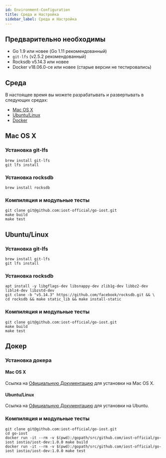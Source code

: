 ```yaml
---
id: Environment-Configuration
title: Среда и Настройка
sidebar_label: Среда и Настройка
---
```


## Предварительно необходимы

* Go 1.9 или новее (Go 1.11 рекомендованный)
* `git-lfs` (v2.5.2 рекомендованный)
* Rocksdb v5.14.3 или новее
* Docker v18.06.0-ce или новее (старые версии не тестировались)

## Среда

В настоящее время вы можете разрабатывать и развертывать в следующих средах:

* [Mac OS X](#mac-os-x)
* [Ubuntu/Linux](#ubuntu-linux)
* [Docker](#docker)

## Mac OS X

### Установка git-lfs

```
brew install git-lfs
git lfs install
```

### Установка rocksdb

```
brew install rocksdb
```

### Компиляция и модульные тесты

```
git clone git@github.com:iost-official/go-iost.git
make build
make test
```

## Ubuntu/Linux

### Установка git-lfs

```
brew install git-lfs
git lfs install
```

### Установка rocksdb

```
apt install -y libgflags-dev libsnappy-dev zlib1g-dev libbz2-dev liblz4-dev libzstd-dev
git clone -b "v5.14.3" https://github.com/facebook/rocksdb.git && \
cd rocksdb && make static_lib && make install-static
```

### Компиляция и модульные тесты

```
git clone git@github.com:iost-official/go-iost.git
make build
make test
```

## Докер

### Установка докера

#### Mac OS X

Ссылка на [Официальную Документацию](https://docs.docker.com/docker-for-mac/install/) для установки на Mac OS X.

#### Ubuntu/Linux

Ссылка на [Официальную Документацию](https://docs.docker.com/install/linux/docker-ce/ubuntu/#install-using-the-repository) для установки на Ubuntu.

### Компиляция и модульные тесты

```
git clone git@github.com:iost-official/go-iost.git
cd go-iost
docker run -it --rm -v $(pwd):/gopath/src/github.com/iost-official/go-iost iostio/iost-dev:1.0.0 make build
docker run -it --rm -v $(pwd):/gopath/src/github.com/iost-official/go-iost iostio/iost-dev:1.0.0 make test
```
